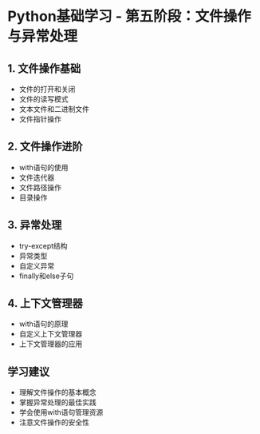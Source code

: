 # Python基础学习 - 第五阶段：文件操作与异常处理

## 1. 文件操作基础
- 文件的打开和关闭
- 文件的读写模式
- 文本文件和二进制文件
- 文件指针操作

## 2. 文件操作进阶
- with语句的使用
- 文件迭代器
- 文件路径操作
- 目录操作

## 3. 异常处理
- try-except结构
- 异常类型
- 自定义异常
- finally和else子句

## 4. 上下文管理器
- with语句的原理
- 自定义上下文管理器
- 上下文管理器的应用

## 学习建议
- 理解文件操作的基本概念
- 掌握异常处理的最佳实践
- 学会使用with语句管理资源
- 注意文件操作的安全性 